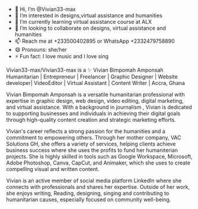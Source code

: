 - 👋 Hi, I’m @Vivian33-max
- 👀 I’m interested in designs,virtual assistance and humanities 
- 🌱 I’m currently learning virtual assistance course at ALX
- 💞️ I’m looking to collaborate on designs, virtual assistance and humanities 
- 📫 Reach me at +233500402895 or WhatsApp +2332479758890
- 😄 Pronouns: she/her
- ⚡ Fun fact: I love music and I love sing


Vivian33-max/Vivian33-max is a ✨ Vivian Bimpomah Amponsah
Humanitarian | Entrepreneur | Freelancer |  Graphic Designer | Website developer| VideoEditor | Virtual Assistant | Content Writer |
Accra, Ghana

Vivian Bimpomah Amponsah is a versatile humanitarian professional with expertise in graphic design, web design, video editing, digital marketing, and virtual assistance. With a background in journalism , Vivian is dedicated to supporting businesses and individuals in achieving their digital goals through high-quality content creation and strategic marketing efforts.

Vivian's career reflects a strong passion for the humanities and a commitment to empowering others. Through her mother company, VAC Solutions GH, she offers a variety of services, helping clients  achieve business success where she uses the profits to fund her humaniterian projects. She is highly skilled in tools such as Google Workspace,  Microsoft, Adobe Photoshop, Canva, CapCut, and Animaker, which she uses to create compelling visual and written content.

Vivian is an active member of social media platform LinkedIn where she connects with professionals and shares her expertise. Outside of her work, she enjoys writing, Reading, designing, singing and contributing to humanitarian causes, especially focused on  community well-being.
